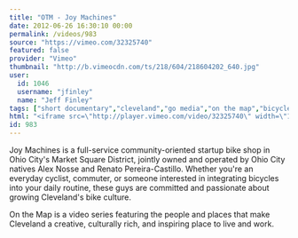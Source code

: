 ```yaml
---
title: "OTM - Joy Machines"
date: 2012-06-26 16:30:10 00:00
permalink: /videos/983
source: "https://vimeo.com/32325740"
featured: false
provider: "Vimeo"
thumbnail: "http://b.vimeocdn.com/ts/218/604/218604202_640.jpg"
user:
  id: 1046
  username: "jfinley"
  name: "Jeff Finley"
tags: ["short documentary","cleveland","go media","on the map","bicycles"]
html: "<iframe src=\"http://player.vimeo.com/video/32325740\" width=\"1280\" height=\"720\" frameborder=\"0\" webkitAllowFullScreen mozallowfullscreen allowFullScreen></iframe>"
id: 983
---
```


Joy Machines is a full-service community-oriented startup bike shop in Ohio City's Market Square District, jointly owned and operated by Ohio City natives Alex Nosse and Renato Pereira-Castillo. Whether you're an everyday cyclist, commuter, or someone interested in integrating bicycles into your daily routine, these guys are committed and passionate about growing Cleveland's bike culture.

On the Map is a video series featuring the people and places that make Cleveland a creative, culturally rich, and inspiring place to live and work.